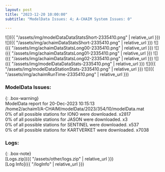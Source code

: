 ```yaml
---
layout: post
title: "2023-12-20 10:00:00"
subtitle: "ModelData Issues: 4; A-CHAIM System Issues: 0"

---
```


![]({{ "/assets/img/modelDataDataStatsShort-2335410.png" | relative_url }})
![]({{ "/assets/img/achaimDataStatsShort-2335410.png" | relative_url }})
![]({{ "/assets/img/achaimDataStatsLong00-2335410.png" | relative_url }})
![]({{ "/assets/img/achaimDataStatsLong01-2335410.png" | relative_url }})
![]({{ "/assets/img/achaimDataStatsLong02-2335410.png" | relative_url }})
![]({{ "/assets/img/modelDataDataStats-2335410.png" | relative_url }})
![]({{ "/assets/img/modelDataStationStats-2335410.png" | relative_url }})
![]({{ "/assets/img/achaimRunTime-2335410.png" | relative_url }})


### ModelData Issues:  
  
{: .box-warning}  
 ModelData report for 20-Dec-2023 10:15:13   
 /home2/achaim1/A-CHAIM/modelData/2023/354/10/modelData.mat   
 0% of all possible stations for IONO were downloaded. x2817   
 0% of all possible stations for JASON were downloaded. x3   
 0% of all possible stations for SENTINEL were downloaded. x537   
 0% of all possible stations for KARTVERKET were downloaded. x7038   
  


### Logs:  
  
{: .box-note}  
[Logs.zip]({{ "/assets/other/logs.zip" | relative_url }})  
[Log Info]({{ "/logInfo" | relative_url }})  
